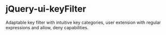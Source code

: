 # jQuery-ui-keyFilter
Adaptable key filter with intuitive key categories, user extension with regular expressions and allow, deny capabilities.
